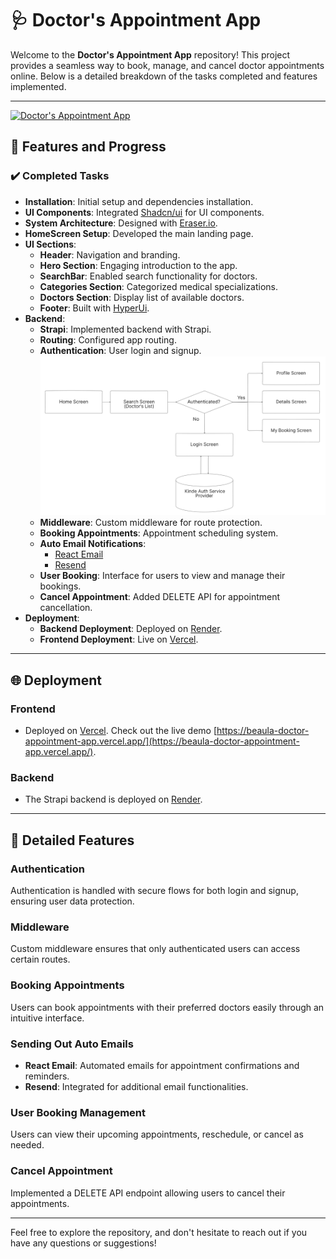 # 🩺 Doctor's Appointment App

Welcome to the **Doctor's Appointment App** repository! This project provides a seamless way to book, manage, and cancel doctor appointments online. Below is a detailed breakdown of the tasks completed and features implemented.

---

<a href="https://beaula-doctor-appointment-app.vercel.app/" target="_blank">
    <img src="https://github.com/BeaulaEkka/doctor-appointment-frontend/blob/master/public/images/docapp.png" alt="Doctor's Appointment App">
</a>

## 🚀 Features and Progress

### ✔️ Completed Tasks

- **Installation**: Initial setup and dependencies installation.
- **UI Components**: Integrated [Shadcn/ui](https://shadcn.dev/) for UI components.
- **System Architecture**: Designed with [Eraser.io](https://www.eraser.io/).
- **HomeScreen Setup**: Developed the main landing page.
- **UI Sections**:
  - **Header**: Navigation and branding.
  - **Hero Section**: Engaging introduction to the app.
  - **SearchBar**: Enabled search functionality for doctors.
  - **Categories Section**: Categorized medical specializations.
  - **Doctors Section**: Display list of available doctors.
  - **Footer**: Built with [HyperUi](https://hyperui.dev/).
- **Backend**:
  - **Strapi**: Implemented backend with Strapi.
  - **Routing**: Configured app routing.
  - **Authentication**: User login and signup.  
    ![Authentication Flow](https://github.com/BeaulaEkka/doctor-appointment-frontend/blob/master/public/images/authentication%20flow.png)
  - **Middleware**: Custom middleware for route protection.
  - **Booking Appointments**: Appointment scheduling system.
  - **Auto Email Notifications**:
    - [React Email](#sending-out-auto-email-react-email)
    - [Resend](#sending-out-auto-email-resend)
  - **User Booking**: Interface for users to view and manage their bookings.
  - **Cancel Appointment**: Added DELETE API for appointment cancellation.
- **Deployment**:
  - **Backend Deployment**: Deployed on [Render](https://render.com/).
  - **Frontend Deployment**: Live on [Vercel](https://vercel.com/).

---

## 🌐 Deployment

### Frontend

- Deployed on [Vercel](https://vercel.com/). Check out the live demo [https://beaula-doctor-appointment-app.vercel.app/](https://beaula-doctor-appointment-app.vercel.app/).

### Backend

- The Strapi backend is deployed on [Render](https://render.com/).

---

## 🔧 Detailed Features

### Authentication

Authentication is handled with secure flows for both login and signup, ensuring user data protection.

### Middleware

Custom middleware ensures that only authenticated users can access certain routes.

### Booking Appointments

Users can book appointments with their preferred doctors easily through an intuitive interface.

### Sending Out Auto Emails

- **React Email**: Automated emails for appointment confirmations and reminders.
- **Resend**: Integrated for additional email functionalities.

### User Booking Management

Users can view their upcoming appointments, reschedule, or cancel as needed.

### Cancel Appointment

Implemented a DELETE API endpoint allowing users to cancel their appointments.

---

Feel free to explore the repository, and don't hesitate to reach out if you have any questions or suggestions!
